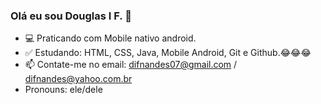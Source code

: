 ### Olá eu sou Douglas I F. 👋

- 💻 Praticando com Mobile nativo android.
- ✅    Estudando: HTML, CSS, Java, Mobile Android, Git e Github.😂😂😂                           
- 📫 Contate-me no email: difnandes07@gmail.com / difnandes@yahoo.com.br
- Pronouns: ele/dele
